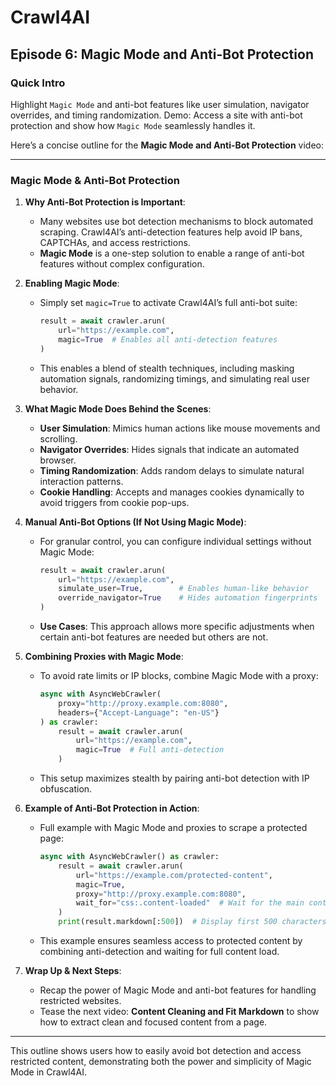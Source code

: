 # Crawl4AI

## Episode 6: Magic Mode and Anti-Bot Protection

### Quick Intro
Highlight `Magic Mode` and anti-bot features like user simulation, navigator overrides, and timing randomization. Demo: Access a site with anti-bot protection and show how `Magic Mode` seamlessly handles it.

Here’s a concise outline for the **Magic Mode and Anti-Bot Protection** video:

---

### **Magic Mode & Anti-Bot Protection**

1) **Why Anti-Bot Protection is Important**:

   - Many websites use bot detection mechanisms to block automated scraping. Crawl4AI’s anti-detection features help avoid IP bans, CAPTCHAs, and access restrictions.
   - **Magic Mode** is a one-step solution to enable a range of anti-bot features without complex configuration.

2) **Enabling Magic Mode**:

   - Simply set `magic=True` to activate Crawl4AI’s full anti-bot suite:
     ```python
     result = await crawler.arun(
         url="https://example.com",
         magic=True  # Enables all anti-detection features
     )
     ```
   - This enables a blend of stealth techniques, including masking automation signals, randomizing timings, and simulating real user behavior.

3) **What Magic Mode Does Behind the Scenes**:

   - **User Simulation**: Mimics human actions like mouse movements and scrolling.
   - **Navigator Overrides**: Hides signals that indicate an automated browser.
   - **Timing Randomization**: Adds random delays to simulate natural interaction patterns.
   - **Cookie Handling**: Accepts and manages cookies dynamically to avoid triggers from cookie pop-ups.

4) **Manual Anti-Bot Options (If Not Using Magic Mode)**:

   - For granular control, you can configure individual settings without Magic Mode:
     ```python
     result = await crawler.arun(
         url="https://example.com",
         simulate_user=True,        # Enables human-like behavior
         override_navigator=True    # Hides automation fingerprints
     )
     ```
   - **Use Cases**: This approach allows more specific adjustments when certain anti-bot features are needed but others are not.

5) **Combining Proxies with Magic Mode**:

   - To avoid rate limits or IP blocks, combine Magic Mode with a proxy:
     ```python
     async with AsyncWebCrawler(
         proxy="http://proxy.example.com:8080",
         headers={"Accept-Language": "en-US"}
     ) as crawler:
         result = await crawler.arun(
             url="https://example.com",
             magic=True  # Full anti-detection
         )
     ```
   - This setup maximizes stealth by pairing anti-bot detection with IP obfuscation.

6) **Example of Anti-Bot Protection in Action**:

   - Full example with Magic Mode and proxies to scrape a protected page:
     ```python
     async with AsyncWebCrawler() as crawler:
         result = await crawler.arun(
             url="https://example.com/protected-content",
             magic=True,
             proxy="http://proxy.example.com:8080",
             wait_for="css:.content-loaded"  # Wait for the main content to load
         )
         print(result.markdown[:500])  # Display first 500 characters of the content
     ```
   - This example ensures seamless access to protected content by combining anti-detection and waiting for full content load.

7) **Wrap Up & Next Steps**:

   - Recap the power of Magic Mode and anti-bot features for handling restricted websites.
   - Tease the next video: **Content Cleaning and Fit Markdown** to show how to extract clean and focused content from a page.

---

This outline shows users how to easily avoid bot detection and access restricted content, demonstrating both the power and simplicity of Magic Mode in Crawl4AI.